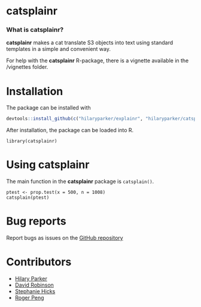 # catsplainr

### What is catsplainr?

**catsplainr** makes a cat translate S3 objects into text using standard templates in a simple and convenient way.

For help with the **catsplainr** R-package, there is a vignette available in the /vignettes folder.

# Installation

The package can be installed with

```r
devtools::install_github(c("hilaryparker/explainr", "hilaryparker/catsplainr"))
```

After installation, the package can be loaded into R.

    library(catsplainr)

# Using catsplainr

The main function in the **catsplainr** package is `catsplain()`.

```
ptest <- prop.test(x = 500, n = 1008)
catsplain(ptest)
```

# Bug reports
Report bugs as issues on the [GitHub repository](https://github.com/hilaryparker/catsplainr)

# Contributors

* [Hilary Parker](https://github.com/hilaryparker)
* [David Robinson](https://github.com/dgrtwo)
* [Stephanie Hicks](https://github.com/stephaniehicks)
* [Roger Peng](https://github.com/rdpeng)
